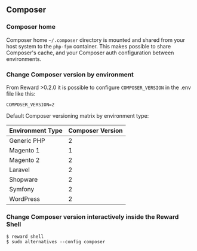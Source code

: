 ## Composer

### Composer home

Composer home `~/.composer` directory is mounted and shared from your host system to the `php-fpm` container.
This makes possible to share Composer's cache, and your Composer auth configuration between environments.

### Change Composer version by environment

From Reward >0.2.0 it is possible to configure `COMPOSER_VERSION` in the .env file like this:

```
COMPOSER_VERSION=2
```

Default Composer versioning matrix by environment type:

| Environment Type | Composer Version |
| ---------------- |----------------- |
| Generic PHP      | 2                |
| Magento 1        | 1                |
| Magento 2        | 2                |
| Laravel          | 2                |
| Shopware         | 2                |
| Symfony          | 2                |
| WordPress        | 2                |

### Change Composer version interactively inside the Reward Shell

```
$ reward shell
$ sudo alternatives --config composer
```
